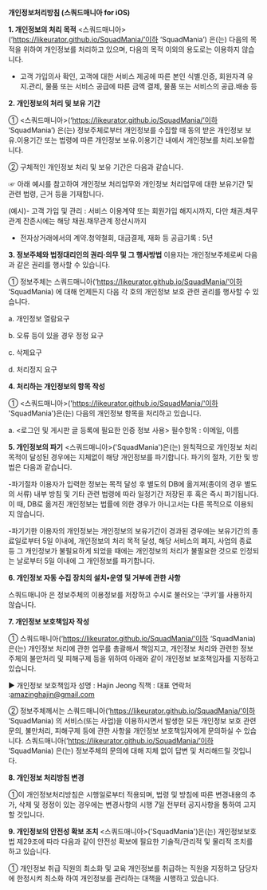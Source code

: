 <b>개인정보처리방침 (스쿼드매니아 for iOS)</b>


<b>1. 개인정보의 처리 목적</b> <스쿼드매니아>(‘https://likeurator.github.io/SquadMania/’이하 ‘SquadMania’) 은(는) 다음의 목적을 위하여 개인정보를 처리하고 있으며, 다음의 목적 이외의 용도로는 이용하지 않습니다.

- 고객 가입의사 확인, 고객에 대한 서비스 제공에 따른 본인 식별.인증, 회원자격 유지.관리, 물품 또는 서비스 공급에 따른 금액 결제, 물품 또는 서비스의 공급.배송 등

<b>2. 개인정보의 처리 및 보유 기간</b>

① <스쿼드매니아>(‘https://likeurator.github.io/SquadMania/’이하 ‘SquadMania’) 은(는) 정보주체로부터 개인정보를 수집할 때 동의 받은 개인정보 보유․이용기간 또는 법령에 따른 개인정보 보유․이용기간 내에서 개인정보를 처리․보유합니다.

② 구체적인 개인정보 처리 및 보유 기간은 다음과 같습니다.

☞ 아래 예시를 참고하여 개인정보 처리업무와 개인정보 처리업무에 대한 보유기간 및 관련 법령, 근거 등을 기재합니다.

(예시)- 고객 가입 및 관리 : 서비스 이용계약 또는 회원가입 해지시까지, 다만 채권․채무관계 잔존시에는 해당 채권․채무관계 정산시까지

- 전자상거래에서의 계약․청약철회, 대금결제, 재화 등 공급기록 : 5년

<b>3. 정보주체와 법정대리인의 권리·의무 및 그 행사방법</b> 이용자는 개인정보주체로써 다음과 같은 권리를 행사할 수 있습니다.

① 정보주체는 스쿼드매니아(‘https://likeurator.github.io/SquadMania/’이하 ‘SquadMania) 에 대해 언제든지 다음 각 호의 개인정보 보호 관련 권리를 행사할 수 있습니다.

a. 개인정보 열람요구

b. 오류 등이 있을 경우 정정 요구

c. 삭제요구

d. 처리정지 요구



<b>4. 처리하는 개인정보의 항목 작성 </b>

① <스쿼드매니아>('https://likeurator.github.io/SquadMania/'이하 'SquadMania')은(는) 다음의 개인정보 항목을 처리하고 있습니다.

a. <로그인 및 게시판 글 등록에 필요한 인증 정보 사용>
  필수항목 : 이메일, 이름


<b>5. 개인정보의 파기</b> <스쿼드매니아>('SquadMania')은(는) 원칙적으로 개인정보 처리목적이 달성된 경우에는 지체없이 해당 개인정보를 파기합니다. 파기의 절차, 기한 및 방법은 다음과 같습니다.

-파기절차
이용자가 입력한 정보는 목적 달성 후 별도의 DB에 옮겨져(종이의 경우 별도의 서류) 내부 방침 및 기타 관련 법령에 따라 일정기간 저장된 후 혹은 즉시 파기됩니다. 이 때, DB로 옮겨진 개인정보는 법률에 의한 경우가 아니고서는 다른 목적으로 이용되지 않습니다.

-파기기한
이용자의 개인정보는 개인정보의 보유기간이 경과된 경우에는 보유기간의 종료일로부터 5일 이내에, 개인정보의 처리 목적 달성, 해당 서비스의 폐지, 사업의 종료 등 그 개인정보가 불필요하게 되었을 때에는 개인정보의 처리가 불필요한 것으로 인정되는 날로부터 5일 이내에 그 개인정보를 파기합니다.



<b>6. 개인정보 자동 수집 장치의 설치•운영 및 거부에 관한 사항</b>

스쿼드매니아 은 정보주체의 이용정보를 저장하고 수시로 불러오는 ‘쿠키’를 사용하지 않습니다.

<b>7. 개인정보 보호책임자 작성</b>

① 스쿼드매니아(‘https://likeurator.github.io/SquadMania/’이하 ‘SquadMania) 은(는) 개인정보 처리에 관한 업무를 총괄해서 책임지고, 개인정보 처리와 관련한 정보주체의 불만처리 및 피해구제 등을 위하여 아래와 같이 개인정보 보호책임자를 지정하고 있습니다.

▶ 개인정보 보호책임자
성명 : Hajin Jeong
직책 : 대표
연락처 :amazinghajin@gmail.com

② 정보주체께서는 스쿼드매니아(‘https://likeurator.github.io/SquadMania/’이하 ‘SquadMania) 의 서비스(또는 사업)을 이용하시면서 발생한 모든 개인정보 보호 관련 문의, 불만처리, 피해구제 등에 관한 사항을 개인정보 보호책임자에게 문의하실 수 있습니다. 스쿼드매니아(‘https://likeurator.github.io/SquadMania/’이하 ‘SquadMania) 은(는) 정보주체의 문의에 대해 지체 없이 답변 및 처리해드릴 것입니다.

<b>8. 개인정보 처리방침 변경</b>

①이 개인정보처리방침은 시행일로부터 적용되며, 법령 및 방침에 따른 변경내용의 추가, 삭제 및 정정이 있는 경우에는 변경사항의 시행 7일 전부터 공지사항을 통하여 고지할 것입니다.



<b>9. 개인정보의 안전성 확보 조치 </b><스쿼드매니아>('SquadMania')은(는) 개인정보보호법 제29조에 따라 다음과 같이 안전성 확보에 필요한 기술적/관리적 및 물리적 조치를 하고 있습니다.

① 개인정보 취급 직원의 최소화 및 교육
개인정보를 취급하는 직원을 지정하고 담당자에 한정시켜 최소화 하여 개인정보를 관리하는 대책을 시행하고 있습니다.
